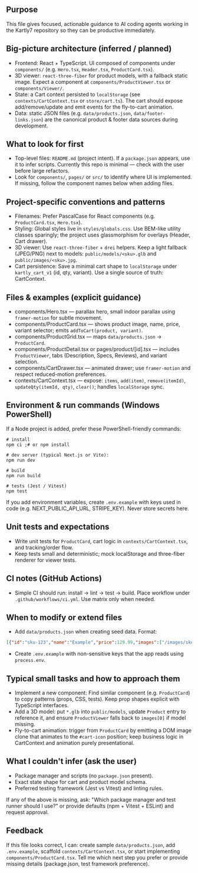 ## Purpose

This file gives focused, actionable guidance to AI coding agents working in the Kartly7 repository so they can be productive immediately.

## Big-picture architecture (inferred / planned)

- Frontend: React + TypeScript. UI composed of components under `components/` (e.g. `Hero.tsx`, `Header.tsx`, `ProductCard.tsx`).
- 3D viewer: `react-three-fiber` for product models, with a fallback static image. Expect a component at `components/ProductViewer.tsx` or `components/Viewer/`.
- State: a Cart context persisted to `localStorage` (see `contexts/CartContext.tsx` or `store/cart.ts`). The cart should expose add/remove/update and emit events for the fly-to-cart animation.
- Data: static JSON files (e.g. `data/products.json`, `data/footer-links.json`) are the canonical product & footer data sources during development.

## What to look for first

- Top-level files: `README.md` (project intent). If a `package.json` appears, use it to infer scripts. Currently this repo is minimal — check with the user before large refactors.
- Look for `components/`, `pages/` or `src/` to identify where UI is implemented. If missing, follow the component names below when adding files.

## Project-specific conventions and patterns

- Filenames: Prefer PascalCase for React components (e.g. `ProductCard.tsx`, `Hero.tsx`).
- Styling: Global styles live in `styles/globals.css`. Use BEM-like utility classes sparingly; the project uses glassmorphism for overlays (Header, Cart drawer).
- 3D viewer: Use `react-three-fiber` + `drei` helpers. Keep a light fallback (JPEG/PNG) next to models: `public/models/<sku>.glb` and `public/images/<sku>.jpg`.
- Cart persistence: Save a minimal cart shape to `localStorage` under `kartly_cart_v1` (id, qty, variant). Use a single source of truth: CartContext.

## Files & examples (explicit guidance)

- components/Hero.tsx — parallax hero, small indoor parallax using `framer-motion` for subtle movement.
- components/ProductCard.tsx — shows product image, name, price, variant selector; emits `addToCart(product, variant)`.
- components/ProductGrid.tsx — maps `data/products.json` -> `ProductCard`.
- components/ProductDetail.tsx or pages/product/[id].tsx — includes `ProductViewer`, tabs (Description, Specs, Reviews), and variant selection.
- components/CartDrawer.tsx — animated drawer; use `framer-motion` and respect reduced-motion preferences.
- contexts/CartContext.tsx — expose: `items`, `add(item)`, `remove(itemId)`, `updateQty(itemId, qty)`, `clear()`; handles `localStorage` sync.

## Environment & run commands (Windows PowerShell)

If a Node project is added, prefer these PowerShell-friendly commands:

```
# install
npm ci ;# or npm install

# dev server (typical Next.js or Vite):
npm run dev

# build
npm run build

# tests (Jest / Vitest)
npm test
```

If you add environment variables, create `.env.example` with keys used in code (e.g. NEXT_PUBLIC_API_URL, STRIPE_KEY). Never store secrets here.

## Unit tests and expectations

- Write unit tests for `ProductCard`, cart logic in `contexts/CartContext.tsx`, and tracking/order flow.
- Keep tests small and deterministic; mock localStorage and three-fiber renderer for viewer tests.

## CI notes (GitHub Actions)

- Simple CI should run: install -> lint -> test -> build. Place workflow under `.github/workflows/ci.yml`. Use matrix only when needed.

## When to modify or extend files

- Add `data/products.json` when creating seed data. Format:

```json
[{"id":"sku-123","name":"Example","price":129.99,"images":["/images/sku-123.jpg"],"variants":[{"id":"v1","name":"Black"}]}]
```

- Create `.env.example` with non-sensitive keys that the app reads using `process.env`.

## Typical small tasks and how to approach them

- Implement a new component: Find similar component (e.g. `ProductCard`) to copy patterns (props, CSS, tests). Keep prop shapes explicit with TypeScript interfaces.
- Add a 3D model: put `*.glb` into `public/models`, update `Product` entry to reference it, and ensure `ProductViewer` falls back to `images[0]` if model missing.
- Fly-to-cart animation: trigger from `ProductCard` by emitting a DOM image clone that animates to the `#cart-icon` position; keep business logic in CartContext and animation purely presentational.

## What I couldn't infer (ask the user)

- Package manager and scripts (no `package.json` present).
- Exact state shape for cart and product model schema.
- Preferred testing framework (Jest vs Vitest) and linting rules.

If any of the above is missing, ask: "Which package manager and test runner should I use?" or provide defaults (npm + Vitest + ESLint) and request approval.

## Feedback

If this file looks correct, I can: create sample `data/products.json`, add `.env.example`, scaffold `contexts/CartContext.tsx`, or start implementing `components/ProductCard.tsx`. Tell me which next step you prefer or provide missing details (package.json, test framework preference).
